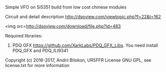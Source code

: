 Simple VFO on Si5351 build from low cost chinese modules

Circuit and detail description http://dspview.com/viewtopic.php?f=22&t=162

<img src=http://dspview.com/download/file.php?id=483</img>

Required libraries:


 1. PDQ GFX https://github.com/XarkLabs/PDQ_GFX_Libs. You need install PDQ_GFX and PDQ_ILI9341 

Copyright (c) 2016-2017, Andrii Bilokon, UR5FFR
License GNU GPL, see license.txt for more information